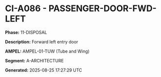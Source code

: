 # CI-A086 - PASSENGER-DOOR-FWD-LEFT

**Phase:** 11-DISPOSAL

**Description:** Forward left entry door

**AMPEL:** AMPEL-01-TUW (Tube and Wing)

**Segment:** A-ARCHITECTURE

**Generated:** 2025-08-25 17:27:29 UTC
